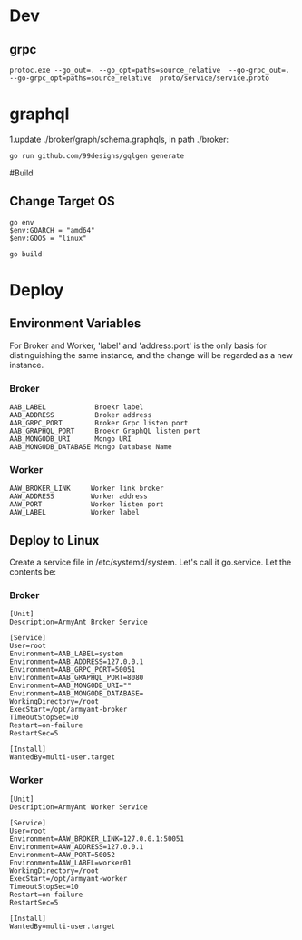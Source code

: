 # Dev
## grpc
`protoc.exe --go_out=. --go_opt=paths=source_relative  --go-grpc_out=. --go-grpc_opt=paths=source_relative  proto/service/service.proto`


# graphql
1.update ./broker/graph/schema.graphqls, in path ./broker:

`go run github.com/99designs/gqlgen generate`

#Build
## Change Target OS
```
go env
$env:GOARCH = "amd64"
$env:GOOS = "linux"

go build
```
# Deploy
## Environment Variables
For Broker and Worker, 'label' and 'address:port' is the only basis for distinguishing the same instance,
 and the change will be regarded as a new instance.
### Broker
    AAB_LABEL            Broekr label
	AAB_ADDRESS          Broker address
	AAB_GRPC_PORT        Broker Grpc listen port
	AAB_GRAPHQL_PORT     Broekr GraphQL listen port
    AAB_MONGODB_URI      Mongo URI
    AAB_MONGODB_DATABASE Mongo Database Name
### Worker
    AAW_BROKER_LINK     Worker link broker
    AAW_ADDRESS         Worker address
    AAW_PORT            Worker listen port
    AAW_LABEL           Worker label
## Deploy to Linux
Create a service file in /etc/systemd/system. Let's call it go.service. Let the contents be:
### Broker
```
[Unit]
Description=ArmyAnt Broker Service

[Service]
User=root
Environment=AAB_LABEL=system
Environment=AAB_ADDRESS=127.0.0.1
Environment=AAB_GRPC_PORT=50051
Environment=AAB_GRAPHQL_PORT=8080
Environment=AAB_MONGODB_URI=""
Environment=AAB_MONGODB_DATABASE=
WorkingDirectory=/root 
ExecStart=/opt/armyant-broker
TimeoutStopSec=10
Restart=on-failure
RestartSec=5

[Install]
WantedBy=multi-user.target
```

### Worker
```
[Unit]
Description=ArmyAnt Worker Service

[Service]
User=root
Environment=AAW_BROKER_LINK=127.0.0.1:50051
Environment=AAW_ADDRESS=127.0.0.1
Environment=AAW_PORT=50052
Environment=AAW_LABEL=worker01   
WorkingDirectory=/root 
ExecStart=/opt/armyant-worker
TimeoutStopSec=10
Restart=on-failure
RestartSec=5

[Install]
WantedBy=multi-user.target
```